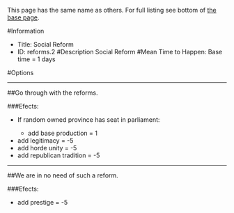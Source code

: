 This page has the same name as others. For full listing see bottom of [the base page](social_reform.md).

#Information
 - Title: Social Reform
 - ID: reforms.2
#Description
Social Reform
#Mean Time to Happen:
Base time = 1 days

#Options

___
##Go through with the reforms.

###Efects:<ul><li>If random owned province has seat in parliament:</li><ul><li>add base production = 1</li></ul><li>add legitimacy = -5</li><li>add horde unity = -5</li><li>add republican tradition = -5</li></ul>

___
##We are in no need of such a reform.

###Efects:<ul><li>add prestige = -5</li></ul>
